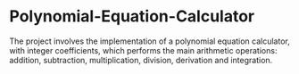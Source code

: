 # Polynomial-Equation-Calculator

The project involves the implementation of a polynomial equation calculator, with integer coefficients, which performs the main arithmetic operations: addition, subtraction, multiplication, division, derivation and integration.
